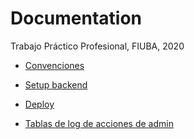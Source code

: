 # Documentation
Trabajo Práctico Profesional, FIUBA, 2020

* [Convenciones](conventions/conventions.md)

* [Setup backend](setup/backend.md)

* [Deploy](deploy.md)

* [Tablas de log de acciones de admin](approvalEvents.md)
